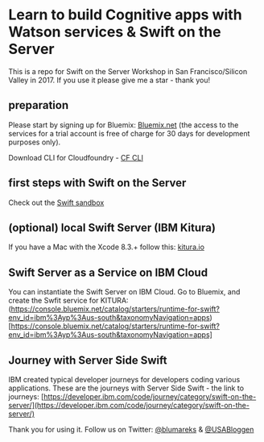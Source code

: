 # Learn to build Cognitive apps with Watson services & Swift on the Server
This is a repo for Swift on the Server Workshop in San Francisco/Silicon Valley in 2017. If you use it please give me a star - thank you!

## preparation
Please start by signing up for Bluemix: [Bluemix.net](http://bluemix.net) (the access to the services for a trial account is free of charge for 30 days for development purposes only).

Download CLI for Cloudfoundry - [CF CLI](https://github.com/cloudfoundry/cli/releases)

## first steps with Swift on the Server
Check out the [Swift sandbox](https://swift.sandbox.bluemix.net/)

## (optional) local Swift Server (IBM Kitura)
If you have a Mac with the Xcode 8.3.+ follow this: [kitura.io](http://www.kitura.io/)

## Swift Server as a Service on IBM Cloud
You can instantiate the Swift Server on IBM Cloud. Go to Bluemix, and create the Swfit service for KITURA: (https://console.bluemix.net/catalog/starters/runtime-for-swift?env_id=ibm%3Ayp%3Aus-south&taxonomyNavigation=apps)[https://console.bluemix.net/catalog/starters/runtime-for-swift?env_id=ibm%3Ayp%3Aus-south&taxonomyNavigation=apps]

## Journey with Server Side Swift
IBM created typical developer journeys for developers coding various applications. These are the journeys with Server Side Swift - the link to journeys: 
[https://developer.ibm.com/code/journey/category/swift-on-the-server/](https://developer.ibm.com/code/journey/category/swift-on-the-server/)

Thank you for using it. Follow us on Twitter:
[@blumareks](https://twitter.com/blumareks) & [@USABloggen](https://twitter.com/USABloggen)
